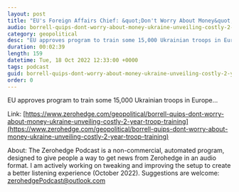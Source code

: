 ```yaml
---
layout: post
title: "EU's Foreign Affairs Chief: &quot;Don't Worry About Money&quot; For Ukraine"
audio: borrell-quips-dont-worry-about-money-ukraine-unveiling-costly-2-year-troop-training-0
category: geopolitical
desc: "EU approves program to train some 15,000 Ukrainian troops in Europe..."
duration: 00:02:39
length: 159
datetime: Tue, 18 Oct 2022 12:33:00 +0000
tags: podcast
guid: borrell-quips-dont-worry-about-money-ukraine-unveiling-costly-2-year-troop-training-0
order: 0
---
```

EU approves program to train some 15,000 Ukrainian troops in Europe...

Link: [https://www.zerohedge.com/geopolitical/borrell-quips-dont-worry-about-money-ukraine-unveiling-costly-2-year-troop-training](https://www.zerohedge.com/geopolitical/borrell-quips-dont-worry-about-money-ukraine-unveiling-costly-2-year-troop-training)

About: The Zerohedge Podcast is a non-commercial, automated program, designed to give people a way to get news from Zerohedge in an audio format.  I am actively working on tweaking and improving the setup to create a better listening experience (October 2022).  Suggestions are welcome: [zerohedgePodcast@outlook.com](mailto:zerohedgePodcast@outlook.com)
